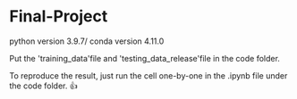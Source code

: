 # Final-Project

 python version 3.9.7/ conda version 4.11.0

 Put the 'training_data'file and 'testing_data_release'file in the code folder.
 
 To reproduce the result, just run the cell one-by-one in the .ipynb file under the code folder. 👍
